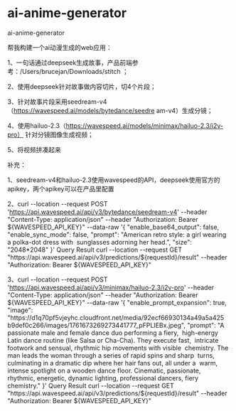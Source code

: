 # ai-anime-generator
ai-anime-generator

帮我构建一个ai动漫生成的web应用：

1、一句话通过deepseek生成故事，产品前端参考：/Users/brucejan/Downloads/stitch ； 

2、使用deepseek针对故事做内容切片，切4个片段；

 3、针对故事片段采用seedream-v4（https://wavespeed.ai/models/bytedance/seedre am-v4）生成分镜； 

4、使用hailuo-2.3（https://wavespeed.ai/models/minimax/hailuo-2.3/i2v-pro） 针对分镜图像生成视频； 

5、将视频拼凑起来 

补充： 

1、seedream-v4和hailuo-2.3使用wavespeed的API，deepseek使用官方的apikey，两个apikey可以在产品里配置

2、curl --location --request POST  'https://api.wavespeed.ai/api/v3/bytedance/seedream-v4' --header "Content-Type: application/json" --header "Authorization: Bearer ${WAVESPEED_API_KEY}" --data-raw '{ "enable_base64_output": false, "enable_sync_mode": false, "prompt": "American retro style: a girl wearing a polka-dot dress with  sunglasses adorning her head.", "size": "2048*2048" }' Query Result curl --location --request GET  "https://api.wavespeed.ai/api/v3/predictions/${requestId}/result" --header "Authorization: Bearer ${WAVESPEED_API_KEY}" 

3、curl --location --request POST  'https://api.wavespeed.ai/api/v3/minimax/hailuo-2.3/i2v-pro' --header "Content-Type: application/json" --header "Authorization: Bearer ${WAVESPEED_API_KEY}" --data-raw '{ "enable_prompt_expansion": true, "image": "https://d1q70pf5vjeyhc.cloudfront.net/media/92ecf66930134a49a5a425 b9def0c266/images/1761673269273441777_pFPLIEBx.jpeg", "prompt": "A passionate male and female dance duo performing a fiery,  high-energy Latin dance routine (like Salsa or Cha-Cha). They execute fast,  intricate footwork and sensual, rhythmic hip movements with visible  chemistry. The man leads the woman through a series of rapid spins and sharp  turns, culminating in a dramatic dip where her hair fans out, all under a  warm, intense spotlight on a wooden dance floor. Cinematic, passionate,  rhythmic, energetic, dynamic lighting, professional dancers, fiery  chemistry." }' Query Result curl --location --request GET  "https://api.wavespeed.ai/api/v3/predictions/${requestId}/result" --header "Authorization: Bearer ${WAVESPEED_API_KEY}"
